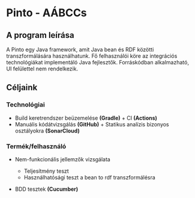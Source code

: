 # Pinto - AÁBCCs 

## A program leírása
A Pinto egy Java framework, amit Java bean és RDF közötti transzformálására használhatunk. 
Fő felhasználói köre az integrációs technológiákat implementáló Java fejlesztők.
Forráskódban alkalmazható, UI felülettel nem rendelkezik. 

## Céljaink 

### Technológiai
* Build keretrendszer beüzemelése **(Gradle)** + CI **(Actions)** 
* Manuális kódátvizsgálás **(GitHub)** + Statikus analízis bizonyos osztályokra  **(SonarCloud)**


### Termék/felhasználó
* Nem-funkcionális jellemzők vizsgálata

    * Teljesítmény teszt
    * Használhatósági teszt  a bean to rdf transzformálésra
  
* BDD tesztek **(Cucumber)**

